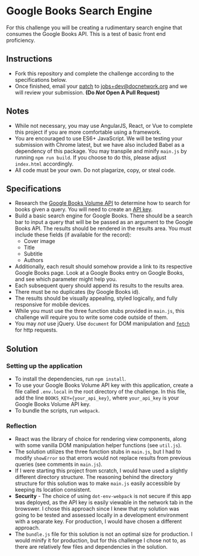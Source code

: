 # Google Books Search Engine

For this challenge you will be creating a rudimentary search engine that consumes the Google Books API. This is a test of basic front end proficiency.

## Instructions
- Fork this repository and complete the challenge according to the specifications below.
- Once finished, email your [patch](https://robots.thoughtbot.com/send-a-patch-to-someone-using-git-format-patch) to jobs+dev@docnetwork.org and we will review your submission. **(Do _Not_ Open A Pull Request)**

## Notes
- While not necessary, you may use AngularJS, React, or Vue to complete this project if you are more comfortable using a framework.
- You are encouraged to use ES6+ JavaScript. We will be testing your submission with Chrome latest, but we have also included Babel as a dependency of this package. You may transpile and minify `main.js` by running `npm run build`. If you choose to do this, please adjust `index.html` accordingly.
- All code must be your own. Do not plagarize, copy, or steal code.

## Specifications
- Research the [Google Books Volume API](https://developers.google.com/books/docs/v1/reference/volumes) to determine how to search for books given a query. You will need to create an [API key](https://developers.google.com/books/docs/v1/using#APIKey).
- Build a basic search engine for Google Books. There should be a search bar to input a query that will be be passed as an argument to the Google Books API. The results should be rendered in the results area. You must include these fields (if available for the record):
  - Cover image
  - Title
  - Subtitle
  - Authors
- Additionally, each result should somehow provide a link to its respective Google Books page. Look at a Google Books entry on Google Books, and see which parameter might help you.
- Each subsequent query should append its results to the results area.
- There must be no duplicates (by Google Books id).
- The results should be visually appealing, styled logically, and fully responsive for mobile devices.
- While you must use the three function stubs provided in `main.js`, this challenge will require you to write some code outside of them.
- You may _not_ use jQuery. Use `document` for DOM manipulation and [`fetch`](https://developer.mozilla.org/en-US/docs/Web/API/Fetch_API/Using_Fetch) for http requests.


## Solution

### Setting up the application
- To install the dependencies, run `npm install`.
- To use your Google Books Volume API key with this application, create a file called `.env.local` in the root directory of the challenge. In this file, add the line `BOOKS_KEY={your_api_key}`, where `your_api_key` is your Google Books Volume API key.
- To bundle the scripts, run `webpack`.

### Reflection
- React was the library of choice for rendering view components, along with some vanilla DOM manipulation helper functions (see `util.js`).
- The solution utilizes the three function stubs in `main.js`, but I had to modify `showError` so that errors would not replace results from previous queries (see comments in `main.js`).
- If I were starting this project from scratch, I would have used a slightly different directory structure. The reasoning behind the directory structure for this solution was to make `main.js` easily accessible by keeping its location consistent.
- **Security** - The choice of using `dot-env-webpack` is not secure if this app was deployed, as the API key is easily viewable in the network tab in the browswer. I chose this approach since I knew that my solution was going to be tested and assessed locally in a development environment with a separate key. For production, I would have chosen a different approach.
- The `bundle.js` file for this solution is not an optimal size for production. I would minify it for production, but for this challenge I chose not to, as there are relatively few files and dependencies in the solution.
